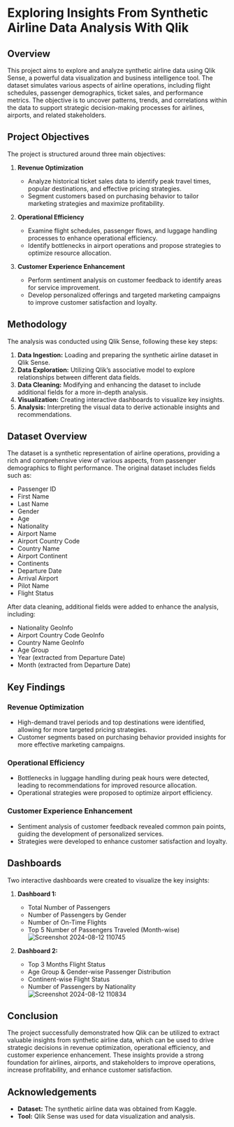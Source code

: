 # Exploring Insights From Synthetic Airline Data Analysis With Qlik

## Overview

This project aims to explore and analyze synthetic airline data using Qlik Sense, a powerful data visualization and business intelligence tool. The dataset simulates various aspects of airline operations, including flight schedules, passenger demographics, ticket sales, and performance metrics. The objective is to uncover patterns, trends, and correlations within the data to support strategic decision-making processes for airlines, airports, and related stakeholders.

## Project Objectives

The project is structured around three main objectives:

1. **Revenue Optimization**
   - Analyze historical ticket sales data to identify peak travel times, popular destinations, and effective pricing strategies.
   - Segment customers based on purchasing behavior to tailor marketing strategies and maximize profitability.

2. **Operational Efficiency**
   - Examine flight schedules, passenger flows, and luggage handling processes to enhance operational efficiency.
   - Identify bottlenecks in airport operations and propose strategies to optimize resource allocation.

3. **Customer Experience Enhancement**
   - Perform sentiment analysis on customer feedback to identify areas for service improvement.
   - Develop personalized offerings and targeted marketing campaigns to improve customer satisfaction and loyalty.

## Methodology

The analysis was conducted using Qlik Sense, following these key steps:

1. **Data Ingestion:** Loading and preparing the synthetic airline dataset in Qlik Sense.
2. **Data Exploration:** Utilizing Qlik’s associative model to explore relationships between different data fields.
3. **Data Cleaning:** Modifying and enhancing the dataset to include additional fields for a more in-depth analysis.
4. **Visualization:** Creating interactive dashboards to visualize key insights.
5. **Analysis:** Interpreting the visual data to derive actionable insights and recommendations.

## Dataset Overview

The dataset is a synthetic representation of airline operations, providing a rich and comprehensive view of various aspects, from passenger demographics to flight performance. The original dataset includes fields such as:

- Passenger ID
- First Name
- Last Name
- Gender
- Age
- Nationality
- Airport Name
- Airport Country Code
- Country Name
- Airport Continent
- Continents
- Departure Date
- Arrival Airport
- Pilot Name
- Flight Status

After data cleaning, additional fields were added to enhance the analysis, including:

- Nationality GeoInfo
- Airport Country Code GeoInfo
- Country Name GeoInfo
- Age Group
- Year (extracted from Departure Date)
- Month (extracted from Departure Date)

## Key Findings

### Revenue Optimization
- High-demand travel periods and top destinations were identified, allowing for more targeted pricing strategies.
- Customer segments based on purchasing behavior provided insights for more effective marketing campaigns.

### Operational Efficiency
- Bottlenecks in luggage handling during peak hours were detected, leading to recommendations for improved resource allocation.
- Operational strategies were proposed to optimize airport efficiency.

### Customer Experience Enhancement
- Sentiment analysis of customer feedback revealed common pain points, guiding the development of personalized services.
- Strategies were developed to enhance customer satisfaction and loyalty.

## Dashboards

Two interactive dashboards were created to visualize the key insights:

1. **Dashboard 1:**
   - Total Number of Passengers
   - Number of Passengers by Gender
   - Number of On-Time Flights
   - Top 5 Number of Passengers Traveled (Month-wise)
![Screenshot 2024-08-12 110745](https://github.com/user-attachments/assets/b24ee15d-229b-49b4-a127-c5bd07ebbfe2)

2. **Dashboard 2:**
   - Top 3 Months Flight Status
   - Age Group & Gender-wise Passenger Distribution
   - Continent-wise Flight Status
   - Number of Passengers by Nationality
![Screenshot 2024-08-12 110834](https://github.com/user-attachments/assets/06c3245d-181a-4631-bee6-8323ab173ef3)


## Conclusion

The project successfully demonstrated how Qlik can be utilized to extract valuable insights from synthetic airline data, which can be used to drive strategic decisions in revenue optimization, operational efficiency, and customer experience enhancement. These insights provide a strong foundation for airlines, airports, and stakeholders to improve operations, increase profitability, and enhance customer satisfaction.

## Acknowledgements

- **Dataset:** The synthetic airline data was obtained from Kaggle.
- **Tool:** Qlik Sense was used for data visualization and analysis.
